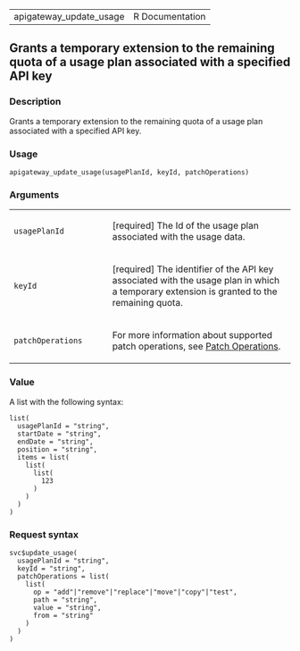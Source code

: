 <table style="width: 100%;">
<tbody>
<tr class="odd">
<td>apigateway_update_usage</td>
<td style="text-align: right;">R Documentation</td>
</tr>
</tbody>
</table>

## Grants a temporary extension to the remaining quota of a usage plan associated with a specified API key

### Description

Grants a temporary extension to the remaining quota of a usage plan
associated with a specified API key.

### Usage

    apigateway_update_usage(usagePlanId, keyId, patchOperations)

### Arguments

<table>
<colgroup>
<col style="width: 35%" />
<col style="width: 65%" />
</colgroup>
<tbody>
<tr class="odd">
<td><code
id="apigateway_update_usage_:_usagePlanId">usagePlanId</code></td>
<td><p>[required] The Id of the usage plan associated with the usage
data.</p></td>
</tr>
<tr class="even">
<td><code id="apigateway_update_usage_:_keyId">keyId</code></td>
<td><p>[required] The identifier of the API key associated with the
usage plan in which a temporary extension is granted to the remaining
quota.</p></td>
</tr>
<tr class="odd">
<td><code
id="apigateway_update_usage_:_patchOperations">patchOperations</code></td>
<td><p>For more information about supported patch operations, see <a
href="https://docs.aws.amazon.com/apigateway/latest/api/patch-operations.html">Patch
Operations</a>.</p></td>
</tr>
</tbody>
</table>

### Value

A list with the following syntax:

    list(
      usagePlanId = "string",
      startDate = "string",
      endDate = "string",
      position = "string",
      items = list(
        list(
          list(
            123
          )
        )
      )
    )

### Request syntax

    svc$update_usage(
      usagePlanId = "string",
      keyId = "string",
      patchOperations = list(
        list(
          op = "add"|"remove"|"replace"|"move"|"copy"|"test",
          path = "string",
          value = "string",
          from = "string"
        )
      )
    )
